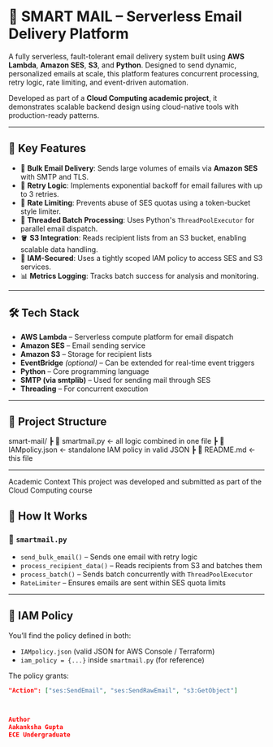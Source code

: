 
# 📧 SMART MAIL – Serverless Email Delivery Platform

A fully serverless, fault-tolerant email delivery system built using **AWS Lambda**, **Amazon SES**, **S3**, and **Python**. Designed to send dynamic, personalized emails at scale, this platform features concurrent processing, retry logic, rate limiting, and event-driven automation.

Developed as part of a **Cloud Computing academic project**, it demonstrates scalable backend design using cloud-native tools with production-ready patterns.

---

## 🚀 Key Features

- 📨 **Bulk Email Delivery**: Sends large volumes of emails via **Amazon SES** with SMTP and TLS.
- 🔁 **Retry Logic**: Implements exponential backoff for email failures with up to 3 retries.
- 🔄 **Rate Limiting**: Prevents abuse of SES quotas using a token-bucket style limiter.
- 🧵 **Threaded Batch Processing**: Uses Python's `ThreadPoolExecutor` for parallel email dispatch.
- 🪣 **S3 Integration**: Reads recipient lists from an S3 bucket, enabling scalable data handling.
- 🔐 **IAM-Secured**: Uses a tightly scoped IAM policy to access SES and S3 services.
- 📊 **Metrics Logging**: Tracks batch success for analysis and monitoring.

---

## 🛠️ Tech Stack

- **AWS Lambda** – Serverless compute platform for email dispatch
- **Amazon SES** – Email sending service
- **Amazon S3** – Storage for recipient lists
- **EventBridge** *(optional)* – Can be extended for real-time event triggers
- **Python** – Core programming language
- **SMTP (via smtplib)** – Used for sending mail through SES
- **Threading** – For concurrent execution

---

## 📂 Project Structure
smart-mail/
┣ 📜 smartmail.py ← all logic combined in one file
┣ 📜 IAMpolicy.json ← standalone IAM policy in valid JSON
┣ 📜 README.md ← this file


---
Academic Context
This project was developed and submitted as part of the Cloud Computing course
## 🧠 How It Works

### 🔹 `smartmail.py`

- `send_bulk_email()` – Sends one email with retry logic
- `process_recipient_data()` – Reads recipients from S3 and batches them
- `process_batch()` – Sends batch concurrently with `ThreadPoolExecutor`
- `RateLimiter` – Ensures emails are sent within SES quota limits

---

## 🔐 IAM Policy

You’ll find the policy defined in both:
- `IAMpolicy.json` (valid JSON for AWS Console / Terraform)
- `iam_policy = {...}` inside `smartmail.py` (for reference)

The policy grants:
```json
"Action": ["ses:SendEmail", "ses:SendRawEmail", "s3:GetObject"]



Author
Aakanksha Gupta
ECE Undergraduate
